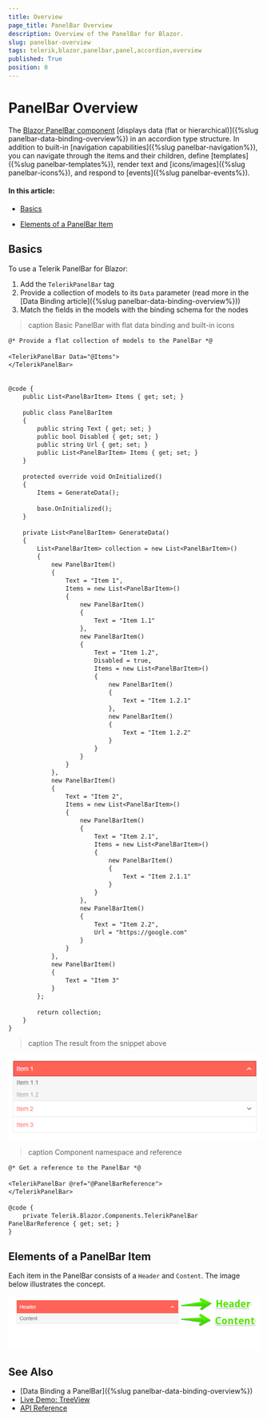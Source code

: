 ```yaml
---
title: Overview
page_title: PanelBar Overview
description: Overview of the PanelBar for Blazor.
slug: panelbar-overview
tags: telerik,blazor,panelbar,panel,accordion,overview
published: True
position: 0
---
```


# PanelBar Overview

The <a href="https://www.telerik.com/blazor-ui/panelbar" target="_blank">Blazor PanelBar component</a> [displays data (flat or hierarchical)]({%slug panelbar-data-binding-overview%}) in an accordion type structure. In addition to built-in [navigation capabilities]({%slug panelbar-navigation%}), you can navigate through the items and their children, define [templates]({%slug panelbar-templates%}), render text and [icons/images]({%slug panelbar-icons%}), and respond to [events]({%slug panelbar-events%}).



#### In this article:

* [Basics](#basics)

* [Elements of a PanelBar Item](#elements-of-a-panelbar-item)


## Basics

To use a Telerik PanelBar for Blazor:

1. Add the `TelerikPanelBar` tag
1. Provide a collection of models to its `Data` parameter (read more in the [Data Binding article]({%slug panelbar-data-binding-overview%}))
1. Match the fields in the models with the binding schema for the nodes

>caption Basic PanelBar with flat data binding and built-in icons 

````CSHTML
@* Provide a flat collection of models to the PanelBar *@

<TelerikPanelBar Data="@Items">
</TelerikPanelBar>


@code {
    public List<PanelBarItem> Items { get; set; }

    public class PanelBarItem
    {
        public string Text { get; set; }
        public bool Disabled { get; set; }
        public string Url { get; set; }
        public List<PanelBarItem> Items { get; set; }
    }

    protected override void OnInitialized()
    {
        Items = GenerateData();

        base.OnInitialized();
    }

    private List<PanelBarItem> GenerateData()
    {
        List<PanelBarItem> collection = new List<PanelBarItem>()
        {
            new PanelBarItem()
            {
                Text = "Item 1",
                Items = new List<PanelBarItem>()
                {
                    new PanelBarItem()
                    {
                        Text = "Item 1.1"
                    },
                    new PanelBarItem()
                    {
                        Text = "Item 1.2",
                        Disabled = true,
                        Items = new List<PanelBarItem>()
                        {
                            new PanelBarItem()
                            {
                                Text = "Item 1.2.1"
                            },
                            new PanelBarItem()
                            {
                                Text = "Item 1.2.2"
                            }
                        }
                    }
                }
            },
            new PanelBarItem()
            {
                Text = "Item 2",
                Items = new List<PanelBarItem>()
                {
                    new PanelBarItem()
                    {
                        Text = "Item 2.1",
                        Items = new List<PanelBarItem>()
                        {
                            new PanelBarItem()
                            {
                                Text = "Item 2.1.1"
                            }
                        }
                    },
                    new PanelBarItem()
                    {
                        Text = "Item 2.2",
                        Url = "https://google.com"
                    }
                }
            },
            new PanelBarItem()
            {
                Text = "Item 3"
            }
        };

        return collection;
    }
}
````

>caption The result from the snippet above

![Basic example of panelbar](images/panelbar-basic-example.png)

>caption Component namespace and reference

````CSHTML
@* Get a reference to the PanelBar *@

<TelerikPanelBar @ref="@PanelBarReference">
</TelerikPanelBar>

@code {
    private Telerik.Blazor.Components.TelerikPanelBar PanelBarReference { get; set; }
}
````

## Elements of a PanelBar Item

Each item in the PanelBar consists of a `Header` and `Content`. The image below illustrates the concept.

![panelbar parts](images/panelbar-parts-overview.png)


## See Also

  * [Data Binding a PanelBar]({%slug panelbar-data-binding-overview%})
  * [Live Demo: TreeView](https://demos.telerik.com/blazor-ui/panelbar/index)
  * [API Reference](https://docs.telerik.com/blazor-ui/api/Telerik.Blazor.Components.PanelBar)


